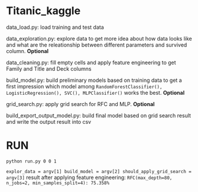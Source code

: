 # Titanic_kaggle

data_load.py: load training and test data

data_exploration.py: explore data to get more idea about how data looks like and what are the releationship between different parameters and survived column. **Optional**

data_cleaning.py: fill empty cells and apply feature engineering to get Family and Title and Deck columns

build_model.py: build preliminary models based on training data to get a first impression  which model among `RandomForestClassifier(), LogisticRegression(),
SVC(), MLPClassifier()` works the best. **Optional**

grid_search.py: apply grid search for RFC and MLP. **Optional**

build_export_output_model.py: build final model based on grid search result and write the output result into csv

# RUN

`python run.py 0 0 1`

`
explor_data = argv[1]
build_model = argv[2]
should_apply_grid_search = argv[3]
`
result after applying feature engineering: 
`RFC(max_depth=80, n_jobs=2, min_samples_split=4): 75.358%
`
